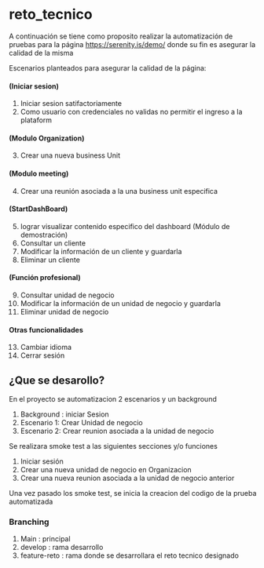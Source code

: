 # reto_tecnico

A continuación se tiene como proposito realizar la automatización de pruebas para la página 
https://serenity.is/demo/ donde su fin es asegurar la calidad de la misma

Escenarios planteados para asegurar la calidad de la página:
####    (Iniciar sesion)
1.	Iniciar sesion satifactoriamente
2.	Como usuario con credenciales no validas no permitir el ingreso a la plataform
####    (Modulo Organization)
3.	Crear una nueva business Unit
####    (Modulo meeting)
4.	Crear una reunión asociada a la una business unit especifica
####    (StartDashBoard)
5.	lograr visualizar contenido especifico del dashboard (Módulo de demostración)
6.	Consultar un cliente 
7.	Modificar la información de un cliente y guardarla 
8.	Eliminar un cliente 
####    (Función profesional)
9.	Consultar unidad de negocio 
10.	Modificar la información de un unidad de negocio y guardarla 
11.	Eliminar unidad de negocio
####    Otras funcionalidades
13.	Cambiar idioma
14.	Cerrar sesión

## ¿Que se desarollo?
En el proyecto se automatizacion 2 escenarios y un background

1. Background : iniciar Sesion
2. Escenario 1: Crear Unidad de negocio
3. Escenario 2: Crear reunion asociada a la unidad de negocio


Se realizara smoke test a las siguientes secciones y/o funciones
1. Iniciar sesión
2. Crear una nueva unidad de negocio en Organizacion
3. Crear una nueva reunion asociada a la unidad de negocio anterior

Una vez pasado los smoke test, se inicia la creacion del codigo de la prueba automatizada

### Branching
1. Main : principal
2. develop : rama desarrollo
3. feature-reto : rama donde se desarrollara el reto tecnico designado
